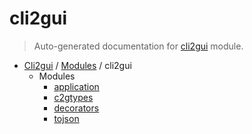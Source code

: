# cli2gui

> Auto-generated documentation for [cli2gui](../../cli2gui/__init__.py) module.

- [Cli2gui](../README.md#cli2gui-index) / [Modules](../README.md#cli2gui-modules) / cli2gui
    - Modules
        - [application](application/index.md#application)
        - [c2gtypes](c2gtypes.md#c2gtypes)
        - [decorators](decorators.md#decorators)
        - [tojson](tojson/index.md#tojson)
